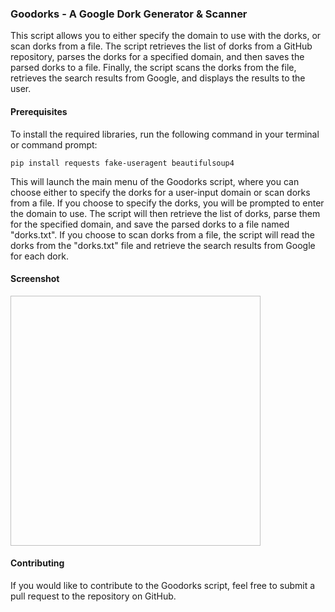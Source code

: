 <h3>Goodorks - A Google Dork Generator & Scanner</h3>
<p>This script allows you to either specify the domain to use with the dorks, or scan dorks from a file. The script retrieves the list of dorks from a GitHub repository, parses the dorks for a specified domain, and then saves the parsed dorks to a file. Finally, the script scans the dorks from the file, retrieves the search results from Google, and displays the results to the user.</p>
<h4>Prerequisites</h4>
<p>To install the required libraries, run the following command in your terminal or command prompt:</p>
<pre><code>pip install requests fake-useragent beautifulsoup4</code></pre>
<p>This will launch the main menu of the Goodorks script, where you can choose either to specify the dorks for a user-input domain or scan dorks from a file. If you choose to specify the dorks, you will be prompted to enter the domain to use. The script will then retrieve the list of dorks, parse them for the specified domain, and save the parsed dorks to a file named "dorks.txt". If you choose to scan dorks from a file, the script will read the dorks from the "dorks.txt" file and retrieve the search results from Google for each dork.</p>
<h4>Screenshot</h4>
<img href="https://user-images.githubusercontent.com/109206637/218198191-a5e1e60e-33fb-4078-b96f-239c4e23b6aa.png" width="400px" height="400px">
<h4>Contributing</h4>
<p>If you would like to contribute to the Goodorks script, feel free to submit a pull request to the repository on GitHub.</p>

